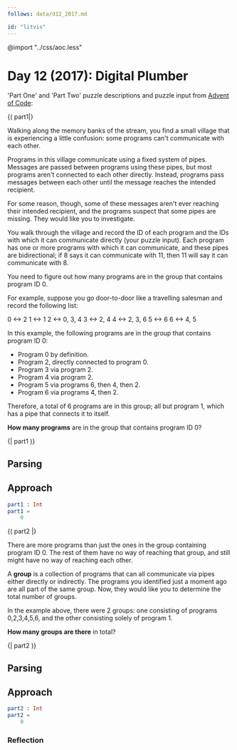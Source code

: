 ```yaml
---
follows: data/d12_2017.md

id: "litvis"
---
```


@import "../css/aoc.less"

# Day 12 (2017): Digital Plumber

'Part One' and 'Part Two' puzzle descriptions and puzzle input from [Advent of Code](https://adventofcode.com/2017/day/12):

{( part1|}

Walking along the memory banks of the stream, you find a small village that is experiencing a little confusion: some programs can't communicate with each other.

Programs in this village communicate using a fixed system of pipes. Messages are passed between programs using these pipes, but most programs aren't connected to each other directly. Instead, programs pass messages between each other until the message reaches the intended recipient.

For some reason, though, some of these messages aren't ever reaching their intended recipient, and the programs suspect that some pipes are missing. They would like you to investigate.

You walk through the village and record the ID of each program and the IDs with which it can communicate directly (your puzzle input). Each program has one or more programs with which it can communicate, and these pipes are bidirectional; if 8 says it can communicate with 11, then 11 will say it can communicate with 8.

You need to figure out how many programs are in the group that contains program ID 0.

For example, suppose you go door-to-door like a travelling salesman and record the following list:

0 <-> 2
1 <-> 1
2 <-> 0, 3, 4
3 <-> 2, 4
4 <-> 2, 3, 6
5 <-> 6
6 <-> 4, 5

In this example, the following programs are in the group that contains program ID 0:

- Program 0 by definition.
- Program 2, directly connected to program 0.
- Program 3 via program 2.
- Program 4 via program 2.
- Program 5 via programs 6, then 4, then 2.
- Program 6 via programs 4, then 2.

Therefore, a total of 6 programs are in this group; all but program 1, which has a pipe that connects it to itself.

**How many programs** are in the group that contains program ID 0?

{| part1 )}

## Parsing

## Approach

```elm {l r}
part1 : Int
part1 =
    0
```

{( part2 |}

There are more programs than just the ones in the group containing program ID 0. The rest of them have no way of reaching that group, and still might have no way of reaching each other.

A **group** is a collection of programs that can all communicate via pipes either directly or indirectly. The programs you identified just a moment ago are all part of the same group. Now, they would like you to determine the total number of groups.

In the example above, there were 2 groups: one consisting of programs 0,2,3,4,5,6, and the other consisting solely of program 1.

**How many groups are there** in total?

{| part2 )}

## Parsing

## Approach

```elm {l r}
part2 : Int
part2 =
    0
```

### Reflection
